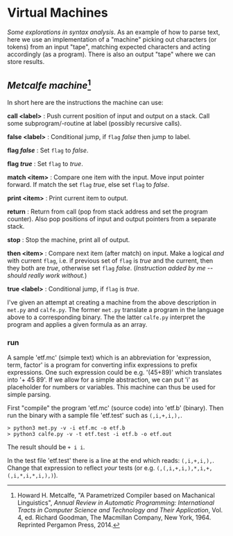 # Virtual Machines

*Some explorations in syntax analysis*. As an example of how to parse
text, here we use an implementation of a "machine" picking out characters
(or tokens) from an input "tape", matching expected characters and acting
accordingly (as a program). There is also an output "tape" where we can
store results.

## *Metcalfe machine*[^2]

In short here are the instructions the machine can use:

__call &lt;label&gt;__
: Push current position of input and output on a stack.
Call some subprogram/-routine at label (possibly recursive calls).

__false &lt;label&gt;__
: Conditional jump, if `flag` *false* then jump to label.

__flag *false*__
: Set `flag` to *false*.

__flag *true*__
: Set `flag` to *true*.

__match &lt;item&gt;__
: Compare one item with the input. Move input pointer forward.
If match the set `flag` *true*, else set `flag` to *false*.

__print &lt;item&gt;__
: Print current item to output.

__return__
: Return from call (pop from stack address and set the program counter).
Also pop positions of input and output pointers from a separate stack.

__stop__
: Stop the machine, print all of output.

__then &lt;item&gt;__
: Compare next item (after match) on input. Make a logical *and* with
current `flag`, i.e. if previous set of `flag` is *true* and the current,
then they both are *true*, otherwise set `flag` *false*.
(*Instruction added by me -- should really work without.*)

__true &lt;label&gt;__
: Conditional jump, if `flag` is *true*.


I've given an attempt at creating a machine from the above description in
`met.py` and `calfe.py`. The former `met.py` translate a program in the
language above to a corresponding binary. The the latter `calfe.py` interpret
the program and applies a given formula as an array.

### run

A sample 'etf.mc' (simple text) which is an abbreviation for
'expression, term, factor' is a program for converting infix
expressions to prefix expressions. One such expression could be
e.g. '(45+89)' which translates into '+ 45 89'. If we allow for
a simple abstraction, we can put 'i' as placeholder for numbers
or variables. This machine can thus be used for simple parsing.

First "compile" the program 'etf.mc' (source code) into 'etf.b'
(binary). Then run the binary with a sample file 'etf.test' such
as `(,i,+,i,),`.

```shell
> python3 met.py -v -i etf.mc -o etf.b
> python3 calfe.py -v -t etf.test -i etf.b -o etf.out
```

The result should be `+ i i`.

In the test file 'etf.test' there is a line at the end which reads:
`(,i,+,i,),`. Change that expression to reflect *your* tests
(or e.g. `(,(,i,+,i,),*,i,+,(,i,*,i,*,i,),)`).

[^2]:Howard H. Metcalfe, "A Parametrized Compiler based on Machanical Linguistics",
*Annual Review in Automatic Programming: International Tracts in Computer Science
and Technology and Their Application*, Vol. 4, ed. Richard Goodman, The Macmillan
Company, New York, 1964. Reprinted Pergamon Press, 2014.
